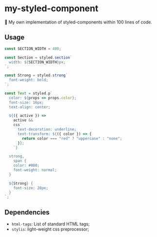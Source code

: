 # my-styled-component

💅 My own implementation of styled-components within 100 lines of code.

## Usage

```jsx
const SECTION_WIDTH = 400;

const Section = styled.section`
  width: ${SECTION_WIDTH}px;
`;

const Strong = styled.strong`
  font-weight: bold;
`;

const Text = styled.p`
  color: ${props => props.color};
  font-size: 16px;
  text-align: center;

  ${({ active }) =>
    active &&
    css`
      text-decoration: underline;
      text-transform: ${({ color }) => {
        return color === "red" ? "uppercase" : "none";
      }};
    `}

  strong,
    span {
    color: #000;
    font-weight: normal;
  }

  ${Strong} {
    font-size: 20px;
  }
`;
```

## Dependencies

- `html-tags`: List of standard HTML tags;
- `stylis`: light–weight css preprocessor;
